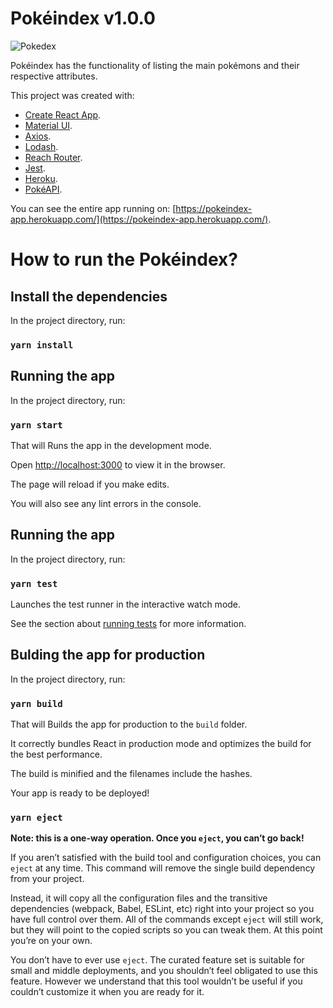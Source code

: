 
# Pokéindex v1.0.0

![Pokedex](https://pokeindex-app.herokuapp.com/images/pokedex.gif)

Pokéindex has the functionality of listing the main pokémons and their respective attributes.

This project was created with:
 - [Create React App](https://github.com/facebook/create-react-app).
 - [Material UI](https://material-ui.com).
 - [Axios](https://github.com/axios/axios).
 - [Lodash](https://lodash.com/).
 - [Reach Router](https://reach.tech/router/).
 - [Jest](https://jestjs.io/).
 - [Heroku](https://heroku.com/).
 - [PokéAPI](https://pokeapi.co/).

 You can see the entire app running on: [https://pokeindex-app.herokuapp.com/](https://pokeindex-app.herokuapp.com/).

# How to run the Pokéindex?

## Install the dependencies

In the project directory, run:

### `yarn install`

## Running the app

In the project directory, run:

### `yarn start`

That will Runs the app in the development mode.

Open [http://localhost:3000](http://localhost:3000) to view it in the browser.

The page will reload if you make edits.

You will also see any lint errors in the console.

## Running the app

In the project directory, run:

### `yarn test`

Launches the test runner in the interactive watch mode.

See the section about [running tests](https://facebook.github.io/create-react-app/docs/running-tests) for more information.

## Bulding the app for production

In the project directory, run:

### `yarn build`

That will Builds the app for production to the `build` folder.

It correctly bundles React in production mode and optimizes the build for the best performance.

The build is minified and the filenames include the hashes.

Your app is ready to be deployed!

### `yarn eject`

**Note: this is a one-way operation. Once you `eject`, you can’t go back!**

If you aren’t satisfied with the build tool and configuration choices, you can `eject` at any time. This command will remove the single build dependency from your project.

Instead, it will copy all the configuration files and the transitive dependencies (webpack, Babel, ESLint, etc) right into your project so you have full control over them. All of the commands except `eject` will still work, but they will point to the copied scripts so you can tweak them. At this point you’re on your own.

You don’t have to ever use `eject`. The curated feature set is suitable for small and middle deployments, and you shouldn’t feel obligated to use this feature. However we understand that this tool wouldn’t be useful if you couldn’t customize it when you are ready for it.
